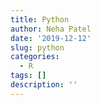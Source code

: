 ```yaml
---
title: Python
author: Neha Patel
date: '2019-12-12'
slug: python
categories:
  - R
tags: []
description: ''
---
```

